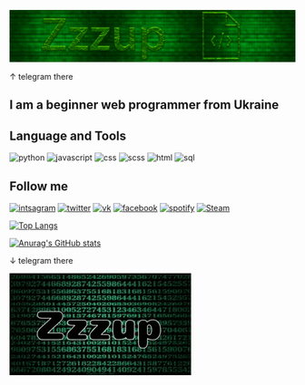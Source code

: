 [![HEADER](https://github.com/Zzzupp/Zzzupp/blob/main/assets/LOGO.png)](http://t.me/ZzzupRSD)

↑ telegram there

## I am a beginner web programmer from Ukraine


## Language and Tools 
![python](https://img.shields.io/badge/python-000000?style=for-the-badge&logo=python&logoColor=7efe00)
![javascript](https://img.shields.io/badge/javascript-000000?style=for-the-badge&logo=javascript&logoColor=7efe00)
![css](https://img.shields.io/badge/css-000000?style=for-the-badge&logo=css3&logoColor=7efe00)
![scss](https://img.shields.io/badge/scss-000000?style=for-the-badge&logo=sass&logoColor=7efe00)
![html](https://img.shields.io/badge/html-000000?style=for-the-badge&logo=html5&logoColor=7efe00)
![sql](https://img.shields.io/badge/sql-000000?style=for-the-badge&logo=mysql&logoColor=7efe00)


## Follow me

[![intsagram](https://img.shields.io/badge/Intsagram-000000?style=for-the-badge&logo=instagram&logoColor=7efe00)](https://www.instagram.com/zzzup._/)
[![twitter](https://img.shields.io/badge/twitter-000000?style=for-the-badge&logo=Twitter&logoColor=7efe00)](https://twitter.com/zzzup99566390)
[![vk](https://img.shields.io/badge/Vkontakte-000000?style=for-the-badge&logo=Vk&logoColor=7efe00)](https://vk.com/artur321863)
[![facebook](https://img.shields.io/badge/Facebook-000000?style=for-the-badge&logo=Facebook&logoColor=7efe00)](https://www.facebook.com/artur.kadurin.7/)
[![spotify](https://img.shields.io/badge/Spotify-000000?style=for-the-badge&logo=Spotify&logoColor=7efe00)](https://open.spotify.com/user/31jzzp7h5eg3monqgfcrlis6cll4?si=dbd7b536cb934839)
[![Steam](https://img.shields.io/badge/Steam-000000?style=for-the-badge&logo=Steam&logoColor=7efe00)](https://steamcommunity.com/id/Zzzup)


[![Top Langs](https://github-readme-stats.vercel.app/api/top-langs/?username=Zzzupp&theme=chartreuse-dark&layout=compact)](https://github.com/anuraghazra/github-readme-stats)



[![Anurag's GitHub stats](https://github-readme-stats.vercel.app/api?username=Zzzupp&theme=chartreuse-dark&show_icons=true)](https://github.com/anuraghazra/github-readme-stats)


 ↓ telegram there

[![GIF](https://github.com/Zzzupp/Zzzupp/blob/main/assets/zzzup.gif)](http://t.me/ZzzupRSD)
